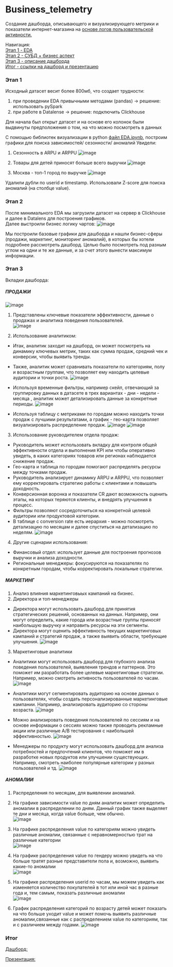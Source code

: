 # Business_telemetry
Создание дашборда, описывающего и визуализирующего метрики и показатели интернет-магазина на [основе логов пользовательской активности.](https://storage.yandexcloud.net/bigdata-intensive-2023/dataset_telemetry.csv)

Навигация:   
[Этап 1 - EDA](#этап-1)  
[Этап 2 - СУБД + бизнес аспект](#этап-2)  
[Этап 3 - описание дашборда](#этап-3)  
[Итог - ссылки на дашборд и презентацию](#итог)  


### Этап 1 
Исходный датасет весит более 800мб, что создает трудности:
1) при проведении EDA привычными методами (pandas) -> решение: использовать pySpark
2) при работе в Datalense -> решение: подключить Clickhouse

Для начала был открыт датасет и на основе его колонок были выдвинуты предположения о том, на что можно посмотреть в данных

С помощью библиотек визуализации в python [файл EDA.ipynb](https://github.com/zpankova/Business_telemetry/blob/main/EDA.ipynb), построим графики для поиска зависимостей/ сезонности/ аномалий
Увидели: 
1. Сезонность в ARPU и ARPPU
   ![image](https://github.com/user-attachments/assets/0088fb50-4421-4cb0-bbcd-8fa17fdef978)

2. Товары для детей приносят больше всего выручки
   ![image](https://github.com/user-attachments/assets/95aa41e2-218a-4d44-89a0-b28e20eb016f)

3. Москва - топ-1 город по выручке
   ![image](https://github.com/user-attachments/assets/71e951f3-6e3c-4e32-afd9-77df4e9597f9)
  
Удалили дубли по userid и timestamp. Использовали Z-score для поиска аномалий (на столбце value).  

### Этап 2
После минимального EDA мы загрузили датасет на сервер в Clickhouse и далее в Datalens для построения графиков.  
Далее выстроили бизнес логику чартов:
![image](https://github.com/user-attachments/assets/7bcaacc8-f044-464b-b447-c57aff90bd61)

Мы построили базовые графики для дашборда и нашли бизнес-сферы (продажи, маркетинг, мониторинг аномалий), в которых бы хотели подробнее рассмотреть дашборд. Целью было посмотреть под разным углом на одни и те же данные, и за счет этого вынести максимум информации.   

### Этап 3
Вкладки дашборда:   
  
##### ПРОДАЖИ
![image](https://github.com/user-attachments/assets/978e18b7-879a-4a7c-a4f4-f125301319a1)

1. Представлены ключевые показатели эффективности, данные о продажах и аналитика поведения пользователей.  
![image](https://github.com/user-attachments/assets/24f1aa3f-87cc-47e9-a2b5-7625e2a93c23)

2. Использование аналитиком:  
- Итак, аналитик заходит на дашборд, он может посмотреть на динамику ключевых метрик, таких как сумма продаж, средний чек и конверсии, чтобы выявить тренды.  
- Также, аналитик может сравнивать показатели по категориям, полу и возрастным группам, что позволяет ему находить целевые аудитории и точки роста.
  ![image](https://github.com/user-attachments/assets/b9b5e5e5-7d2e-4c5f-9875-3b000c97ffbe)

- Используя временные фильтры, например скейл, отвечающий за группировку данных в датасете в трех вариантах - дни - недели - месяца , аналитик может детализировать данные за конкретные периоды.
  ![image](https://github.com/user-attachments/assets/f032c3ec-f18d-4dcc-9459-54c0df39f69c)

- Используя таблицу с метриками по городам можно находить точки продаж с лучшими результатами, а график - гео-карта позволяет визуализировать распределение продаж.
  ![image](https://github.com/user-attachments/assets/942002bc-161b-434a-950c-650ab0b261c0)
![image](https://github.com/user-attachments/assets/9fc8b2e8-cc7b-41e8-9cd1-9371fbd1fd8f)

3. Использование руководителем отдела продаж:  
- Руководитель может использовать вкладку для контроля общей эффективности отдела и выполнения KPI или чтобы оперативно увидеть, в каких категориях товаров или регионах наблюдается снижение продаж.  
- Гео-карта и таблица по городам помогают распределять ресурсы между точками продаж.  
- Руководитель анализирует динамику ARPU и ARPPU, что позволяет ему корректировать стратегию работы с клиентами и повышать доходность.  
- Конверсионная воронка и показатели CR дают возможность оценить этапы, на которых теряются клиенты, и внедрять улучшения в процесс.  
- Фильтры позволяют сосредоточиться на конкретной целевой аудитории или продуктовой категории.  
- В таблице с conversion rate есть иерархия - можно посмотреть детализацию по месяцам и далее спуститься на детализацию по неделям.
  ![image](https://github.com/user-attachments/assets/0eecc5a0-0711-4583-af29-eb2d9c8ef96f)

4. Другие сценарии использования:  
- Финансовый отдел: использует данные для построения прогнозов выручки и анализа доходности.  
- Региональные менеджеры: фокусируются на показателях по конкретным городам, чтобы корректировать локальные стратегии.  

##### МАРКЕТИНГ
1. Анализ влияния маркетинговыых кампаний на бизнес.  
2. Директора и топ-менеджеры  
- Директора могут использовать дашборд для принятия стратегических решений, основанных на данных. Например, они могут определить, какие города или возрастные группы приносят наибольшую выручку и направить ресурсы на эти сегменты.  
- Директора могут оценить эффективность текущих маркетинговых кампаний и стратегий продаж, а также выявить области, требующие улучшения.
  ![image](https://github.com/user-attachments/assets/99470937-d3e8-4372-8333-11bcb5c2e639)

3. Маркетинговые аналитики  
- Аналитики могут использовать дашборд для глубокого анализа поведения пользователей, выявления трендов и паттернов. Это поможет им разработать более целевые маркетинговые стратегии. Например, можно смотреть активность пользователей по часам.
  ![image](https://github.com/user-attachments/assets/96d87025-c0cb-471a-9e50-804fe9d25658)
 
- Аналитики могут сегментировать аудиторию на основе данных о пользователях, чтобы создать персонализированные маркетинговые кампании. Например, анализировать аудиторию со стороны возраста.
  ![image](https://github.com/user-attachments/assets/6bb85ae2-6b73-4667-8ed2-d37a2422597a)

- Можно анализировать поведения пользователей по сессиям и на основе информации о сессиях можно также проводить рекламные акции или различные A/B тестирования с наибольшей эффективностью.
  ![image](https://github.com/user-attachments/assets/59a0131b-ba4d-498c-9537-0ea7c36adede)

- Менеджеры по продукту могут использовать дашборд для анализа потребностей и предпочтений клиентов, что поможет им в разработке новых продуктов или улучшении существующих. Например, смотреть наиболее популярные категории у разных пользователей и тд.
  ![image](https://github.com/user-attachments/assets/fb0d3fa1-6381-414f-99c9-bca64432c991)


##### АНОМАЛИИ
1. Распределения по месяцам, для выявлении аномалий.  
2. На графике зависимости value по дням аналитик может определить аномалии в распределении по дням. Данный график также выделяет те дни и месяца, когда value больше, чем обычно.  
![image](https://github.com/user-attachments/assets/123d45bd-f7c3-4e0d-9dcf-5b5ba18e7b4b)

3. На графике распределения value по категориям можно увидеть различные аномалии, связанные с неравномерностью трат на различные категории  
![image](https://github.com/user-attachments/assets/02849700-9846-4642-899a-94eebdb5ab74)

4. На графике распределения value по гендеру можно увидеть на что больше тратят разные представители пола и, возможно, выявить какие-то аномалии  
![image](https://github.com/user-attachments/assets/44a51ca7-549f-4596-bc2f-cd8a369b50b7)


5. На графике распределения userid по часам, мы можем увидеть как изменяется количество покупателей в тот или иной час в разные года и, тем самым, показать различные аномалии  
![image](https://github.com/user-attachments/assets/532a50b3-f1df-40fc-ade7-64e0b108e7e5)


6. График распределения категорий по возрасту детей может показать на что больше уходит value и может помочь выявить различные аномалии,связанные  как с распределением value по категориям, так и с различием между годами.
![image](https://github.com/user-attachments/assets/6b949a4b-edbb-493a-a395-69f2ded0a83d)

### Итог
[Дашборд:](https://datalens.yandex.cloud/sd2yfrnb5462f)

[Презентация:](https://disk.yandex.ru/i/ceXGbnEGR_2r3g)


